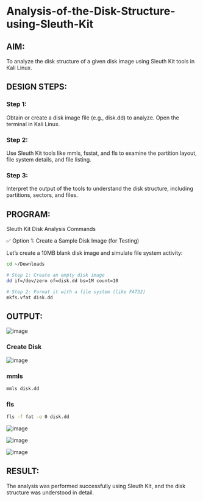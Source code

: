 # Analysis-of-the-Disk-Structure-using-Sleuth-Kit
## AIM:
To analyze the disk structure of a given disk image using Sleuth Kit tools in Kali Linux.

## DESIGN STEPS:
### Step 1:
Obtain or create a disk image file (e.g., disk.dd) to analyze. Open the terminal in Kali Linux.

### Step 2:
Use Sleuth Kit tools like mmls, fsstat, and fls to examine the partition layout, file system details, and file listing.

### Step 3:
Interpret the output of the tools to understand the disk structure, including partitions, sectors, and files.

## PROGRAM:
Sleuth Kit Disk Analysis Commands

✅ Option 1: Create a Sample Disk Image (for Testing)

Let’s create a 10MB blank disk image and simulate file system activity:

```bash
cd ~/Downloads

# Step 1: Create an empty disk image
dd if=/dev/zero of=disk.dd bs=1M count=10

# Step 2: Format it with a file system (like FAT32)
mkfs.vfat disk.dd
```

## OUTPUT:
![image](https://github.com/user-attachments/assets/7bb84d13-3c33-43d0-9f1f-c06c98f8c994)



### Create Disk

![image](https://github.com/user-attachments/assets/a286de26-1cbc-4c97-a1de-e1e5fd3dd4ec)

### mmls 
```bash
mmls disk.dd
```
### fls
```bash
fls -f fat -o 0 disk.dd
```
![image](https://github.com/user-attachments/assets/c7893c9c-f601-43cb-b6fe-fd4ca1f65aab)


![image](https://github.com/user-attachments/assets/9d3613a9-f3eb-49b6-9331-4011bcb6a7e8)

![image](https://github.com/user-attachments/assets/03d0e45f-decd-46dc-a6cd-15cd44482a01)



## RESULT:
The analysis was performed successfully using Sleuth Kit, and the disk structure was understood in detail.
